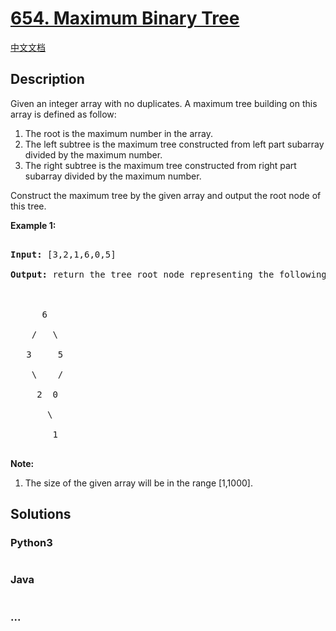 # [654. Maximum Binary Tree](https://leetcode.com/problems/maximum-binary-tree)

[中文文档](/solution/0600-0699/0654.Maximum%20Binary%20Tree/README.md)

## Description

<p>

Given an integer array with no duplicates. A maximum tree building on this array is defined as follow:

<ol>

<li>The root is the maximum number in the array. </li>

<li>The left subtree is the maximum tree constructed from left part subarray divided by the maximum number.</li>

<li>The right subtree is the maximum tree constructed from right part subarray divided by the maximum number.</li>

</ol>

</p>

<p>

Construct the maximum tree by the given array and output the root node of this tree.

</p>

<p><b>Example 1:</b><br />

<pre>

<b>Input:</b> [3,2,1,6,0,5]

<b>Output:</b> return the tree root node representing the following tree:



      6

    /   \

   3     5

    \    / 

     2  0   

       \

        1

</pre>

</p>

<p><b>Note:</b><br>

<ol>

<li>The size of the given array will be in the range [1,1000].</li>

</ol>

</p>

## Solutions

<!-- tabs:start -->

### **Python3**

```python

```

### **Java**

```java

```

### **...**

```

```

<!-- tabs:end -->

